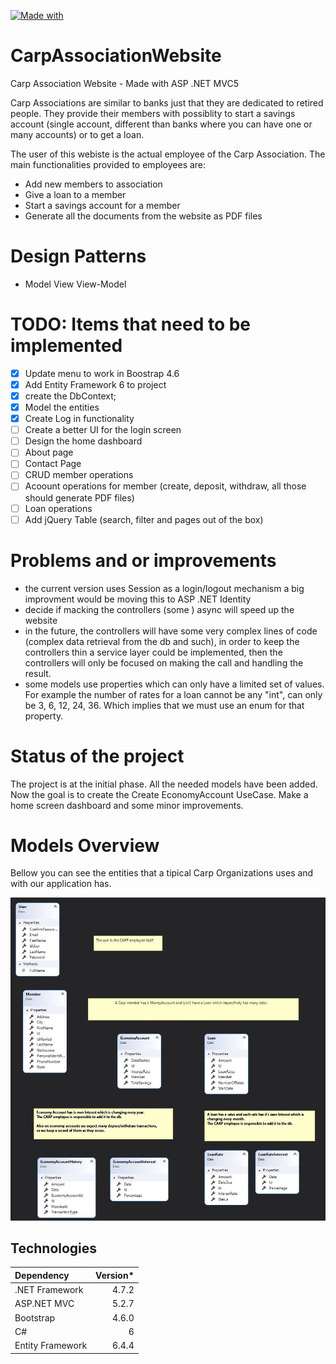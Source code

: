 [![Made with](https://img.shields.io/badge/Made%20with-.NET%20ASP%20MVC5-yellowgreen)](https://docs.microsoft.com/en-us/aspnet/mvc/overview/getting-started/introduction/getting-started)

# CarpAssociationWebsite
Carp Association Website - Made with ASP .NET MVC5

Carp Associations are similar to banks just that they are dedicated to retired people. They provide their members with possiblity to start a savings account (single account, different than banks where you can have one or many accounts) or to get a loan.

The user of this webiste is the actual employee of the Carp Association.
The main functionalities provided to employees are:
  - Add new members to association
  - Give a loan to a member
  - Start a savings account for a member
  - Generate all the documents from the website as PDF files

# Design Patterns

* Model View View-Model

# TODO: Items that need to be implemented
- [x] Update menu to work in Boostrap 4.6
- [x] Add Entity Framework 6 to project
- [x] create the DbContext;
- [x] Model the entities
- [x] Create Log in functionality
- [ ] Create a better UI for the login screen
- [ ] Design the home dashboard
- [ ] About page
- [ ] Contact Page
- [ ] CRUD member operations
- [ ] Acoount operations for member (create, deposit, withdraw, all those should generate PDF files)
- [ ] Loan operations
- [ ] Add jQuery Table (search, filter and pages out of the box)

# Problems and or improvements
- the current version uses Session as a login/logout mechanism a big improvment would be moving this to ASP .NET Identity
- decide if macking the controllers (some ) async will speed up the website
- in the future, the controllers will have some very complex lines of code (complex data retrieval from the db and such), in order to keep the controllers thin a service layer could be implemented, then the controllers will only be focused on making the call and handling the result.
- some models use properties which can only have a limited set of values. For example the number of rates for a loan cannot be any "int", can only be 3, 6, 12, 24, 36. Which implies that we must use an enum for that property.
# Status of the project 

The project is at the initial phase.
All the needed models have been added. Now the goal is to create the Create EconomyAccount UseCase. Make a home screen dashboard and some minor improvements.

# Models Overview 
Bellow you can see the entities that a tipical Carp Organizations uses and with our application has.

![Models Class Diagram](CarpAssociationWebsite/Documentation/Images/modelClassDiagram.JPG?raw=true "App Models")

## Technologies

| Dependency | Version*
| :--- | ---:
| .NET Framework | 4.7.2
| ASP.NET MVC | 5.2.7
| Bootstrap | 4.6.0
| C# | 6
| Entity Framework | 6.4.4
